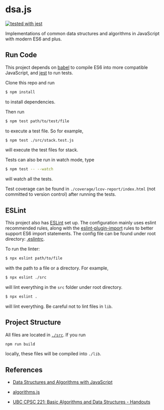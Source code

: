 # dsa.js

[![tested with jest](https://img.shields.io/badge/tested_with-jest-99424f.svg)](https://github.com/facebook/jest)

Implementations of common data structures and algorithms in JavaScript with modern ES6 and plus.

## Run Code

This project depends on [babel](https://babeljs.io/) to compile ES6 into more compatible JavaScript, and [jest](https://facebook.github.io/jest/) to run tests.

Clone this repo and run

```bash
$ npm install
```

to install dependencies.

Then run

```bash
$ npm test path/to/test/file
```

to execute a test file. So for example,

```bash
$ npm test ./src/stack.test.js
```

will execute the test files for stack.

Tests can also be run in watch mode, type

```bash
$ npm test -- --watch
```

will watch all the tests.

Test coverage can be found in `./coverage/lcov-report/index.html` (not committed to version control) after running the tests.

## ESLint

This project also has [ESLint](http://eslint.org/) set up. The configuration mainly uses eslint recommended rules, along with the [eslint-plugin-import](https://www.npmjs.com/package/eslint-plugin-import) rules to better support ES6 import statements. The config file can be found under root directory: [.eslintrc](./.eslintrc).

To run the linter:

```bash
$ npx eslint path/to/file
```

with the path to a file or a directory. For example,

```bash
$ npx eslint ./src
```

will lint everything in the `src` folder under root directory.

```bash
$ npx eslint .
```

will lint everything. Be careful not to lint files in `lib`.

## Project Structure

All files are located in [`./src`](./src). If you run

```bash
npm run build
```

locally, these files will be compiled into `./lib`.

## References

- [Data Structures and Algorithms with JavaScript](http://shop.oreilly.com/product/0636920029557.do)

- [algorithms.js](https://github.com/felipernb/algorithms.js)

- [UBC CPSC 221: Basic Algorithms and Data Structures - Handouts](https://www.ugrad.cs.ubc.ca/~cs221/2015W1/handouts.shtml)
